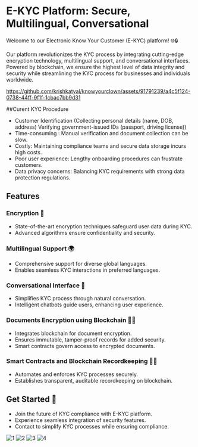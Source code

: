 # E-KYC Platform: Secure, Multilingual, Conversational

Welcome to our Electronic Know Your Customer (E-KYC) platform! 🌐🔒

Our platform revolutionizes the KYC process by integrating cutting-edge encryption technology, multilingual support, and conversational interfaces. Powered by blockchain, we ensure the highest level of data integrity and security while streamlining the KYC process for businesses and individuals worldwide.


https://github.com/krishkatyal/knowyourclown/assets/91791239/a4c5f124-0738-44ff-9f1f-1cbac7bb9d31

##Curent KYC Procedure
- Customer Identification (Collecting personal details (name, DOB, address)
Verifying government-issued IDs (passport, driving license))
- Time-consuming : Manual verification and document collection can be slow.
- Costly: Maintaining compliance teams and secure data storage incurs high costs.
- Poor user experience: Lengthy onboarding procedures can frustrate customers.
- Data privacy concerns: Balancing KYC requirements with strong data protection regulations.

## Features

### Encryption 🔐
- State-of-the-art encryption techniques safeguard user data during KYC.
- Advanced algorithms ensure confidentiality and security.

### Multilingual Support 🌍
- Comprehensive support for diverse global languages.
- Enables seamless KYC interactions in preferred languages.

### Conversational Interface 💬
- Simplifies KYC process through natural conversation.
- Intelligent chatbots guide users, enhancing user experience.

### Documents Encryption using Blockchain 📄🔗
- Integrates blockchain for document encryption.
- Ensures immutable, tamper-proof records for added security.
- Smart contracts govern access to encrypted documents.

### Smart Contracts and Blockchain Recordkeeping 📝🔐
- Automates and enforces KYC processes securely.
- Establishes transparent, auditable recordkeeping on blockchain.

## Get Started 🚀
- Join the future of KYC compliance with E-KYC platform.
- Experience seamless integration of security features.
- Contact to simplify KYC processes while ensuring compliance.

![1](https://github.com/krishkatyal/knowyourclown/assets/91791239/4902aa91-c886-45bf-bf3d-37bd206fe312)
![2](https://github.com/krishkatyal/knowyourclown/assets/91791239/d163167a-74dc-45fc-a34b-46b9ff3c1263)
![3](https://github.com/krishkatyal/knowyourclown/assets/91791239/cd86ebed-67e5-415b-93d9-73d1a9d9a78b)
![4](https://github.com/krishkatyal/knowyourclown/assets/91791239/7ca5fd6c-482d-4da4-a3b7-2dadaef07800)



